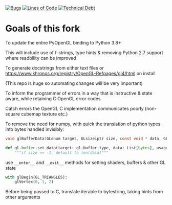 [![Bugs](https://sonarcloud.io/api/project_badges/measure?project=QtPyHammer-devs_PyOpenGL3&metric=bugs)](https://sonarcloud.io/dashboard?id=QtPyHammer-devs_PyOpenGL3)
[![Lines of Code](https://sonarcloud.io/api/project_badges/measure?project=QtPyHammer-devs_PyOpenGL3&metric=ncloc)](https://sonarcloud.io/dashboard?id=QtPyHammer-devs_PyOpenGL3)
[![Technical Debt](https://sonarcloud.io/api/project_badges/measure?project=QtPyHammer-devs_PyOpenGL3&metric=sqale_index)](https://sonarcloud.io/dashboard?id=QtPyHammer-devs_PyOpenGL3)
# Goals of this fork

To update the entire PyOpenGL binding to Python 3.8+

This will include use of f-strings, type hints & removing Python 2.7 support where readbility can be improved

To generate docstrings from either text files or https://www.khronos.org/registry/OpenGL-Refpages/gl4/html on install  

(This repo is huge so automating changes will be very important)

To inform the programmer of errors in a way that is instructive & state aware, while retaining C OpenGL error codes

Catch errors the OpenGL C implementation communicates poorly (non-square cubemap texture etc.)

To remove the need for numpy, with quick the translation of python types into bytes handled invisibly:

```c
void glBufferData(GLenum target, GLsizeiptr size, const void * data, GLenum usage);
```
```python
def gl.buffer.set_data(target: gl.buffer_type, data: List[bytes], usage: gl.buffer.usage, size=-1)
    """if size == -1, default to len(data)"""
```

use `__enter__` and `__exit__` methods for setting shaders, buffers & other GL state  
```python
with glBegin(GL_TRIANGLES):
    glVertex(0, 1, 2)
```

Before being passed to C, translate iterable to bytestring, taking hints from other arguments  
